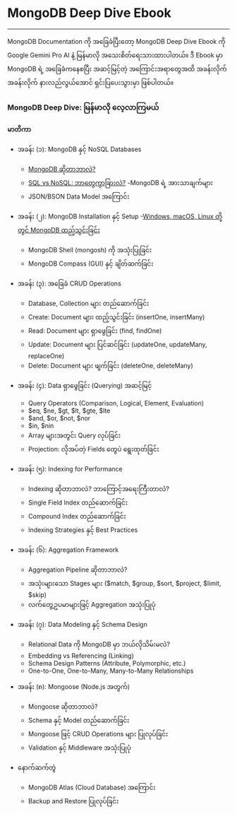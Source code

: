 # MongoDB Deep Dive Ebook
---
MongoDB Documentation ကို အခြေခံပြီးတော့ MongoDB Deep Dive Ebook ကို Google Gemini Pro AI နဲ့ မြန်မာလို အသေးစိတ်ရေးသားထားပါတယ်။ ဒီ Ebook မှာ MongoDB ရဲ့ အခြေခံကနေစပြီး အဆင့်မြင့်တဲ့ အကြောင်းအရာတွေအထိ အခန်းလိုက်အခန်းလိုက် နားလည်လွယ်အောင် ရှင်းပြပေးသွားမှာ ဖြစ်ပါတယ်။

### MongoDB Deep Dive: မြန်မာလို လေ့လာကြမယ်
**မာတိကာ**
- အခန်း (၁): MongoDB နှင့် NoSQL Databases
    - [MongoDB ဆိုတာဘာလဲ?](/Chapter1.md)
    - [SQL vs NoSQL: ဘာတွေကွာခြားလဲ?](https://github.com/sc3p73r-it/mongodb-ebook/blob/main/Chapter1.md#sql-vs-nosql-%E1%80%98%E1%80%AC%E1%80%90%E1%80%BD%E1%80%B1%E1%80%80%E1%80%BD%E1%80%AC%E1%80%81%E1%80%BC%E1%80%AC%E1%80%B8%E1%80%9C%E1%80%B2)
    -MongoDB ရဲ့ အားသာချက်များ
    - JSON/BSON Data Model အကြောင်း

- အခန်း (၂): MongoDB Installation နှင့် Setup
  -[Windows, macOS, Linux တို့တွင် MongoDB ထည့်သွင်းခြင်း](/Chapter2.md)
  - MongoDB Shell (mongosh) ကို အသုံးပြုခြင်း
  - MongoDB Compass (GUI) နှင့် ချိတ်ဆက်ခြင်း

- အခန်း (၃): အခြေခံ CRUD Operations
  - Database, Collection များ တည်ဆောက်ခြင်း
  - Create: Document များ ထည့်သွင်းခြင်း (insertOne, insertMany)
  - Read: Document များ ရှာဖွေခြင်း (find, findOne)
  - Update: Document များ ပြင်ဆင်ခြင်း (updateOne, updateMany, replaceOne)
  - Delete: Document များ ဖျက်ခြင်း (deleteOne, deleteMany)

- အခန်း (၄): Data ရှာဖွေခြင်း (Querying) အဆင့်မြင့်
  - Query Operators (Comparison, Logical, Element, Evaluation)
  - $eq, $ne, $gt, $lt, $gte, $lte
  - $and, $or, $not, $nor
  - $in, $nin
  - Array များအတွင်း Query လုပ်ခြင်း
  - Projection: လိုအပ်တဲ့ Fields တွေပဲ ရွေးထုတ်ခြင်း

- အခန်း (၅): Indexing for Performance
  - Indexing ဆိုတာဘာလဲ? ဘာကြောင့်အရေးကြီးတာလဲ?
  - Single Field Index တည်ဆောက်ခြင်း
  - Compound Index တည်ဆောက်ခြင်း
  - Indexing Strategies နှင့် Best Practices

- အခန်း (၆): Aggregation Framework
  - Aggregation Pipeline ဆိုတာဘာလဲ?
  - အသုံးများသော Stages များ ($match, $group, $sort, $project, $limit, $skip)
  - လက်တွေ့ဥပမာများဖြင့် Aggregation အသုံးပြုပုံ

- အခန်း (၇): Data Modeling နှင့် Schema Design
  - Relational Data ကို MongoDB မှာ ဘယ်လိုသိမ်းမလဲ?
  - Embedding vs Referencing (Linking)
  - Schema Design Patterns (Attribute, Polymorphic, etc.)
  - One-to-One, One-to-Many, Many-to-Many Relationships

- အခန်း (၈): Mongoose (Node.js အတွက်)
  - Mongoose ဆိုတာဘာလဲ?
  - Schema နှင့် Model တည်ဆောက်ခြင်း
  - Mongoose ဖြင့် CRUD Operations များ ပြုလုပ်ခြင်း
  - Validation နှင့် Middleware အသုံးပြုပုံ

- နောက်ဆက်တွဲ
  - MongoDB Atlas (Cloud Database) အကြောင်း
  - Backup and Restore ပြုလုပ်ခြင်း